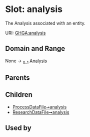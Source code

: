
# Slot: analysis


The Analysis associated with an entity.

URI: [GHGA:analysis](https://w3id.org/GHGA/analysis)


## Domain and Range

None &#8594;  <sub>0..1</sub> [Analysis](Analysis.md)

## Parents


## Children

 *  [ProcessDataFile➞analysis](ProcessDataFile_analysis.md)
 *  [ResearchDataFile➞analysis](ResearchDataFile_analysis.md)

## Used by

